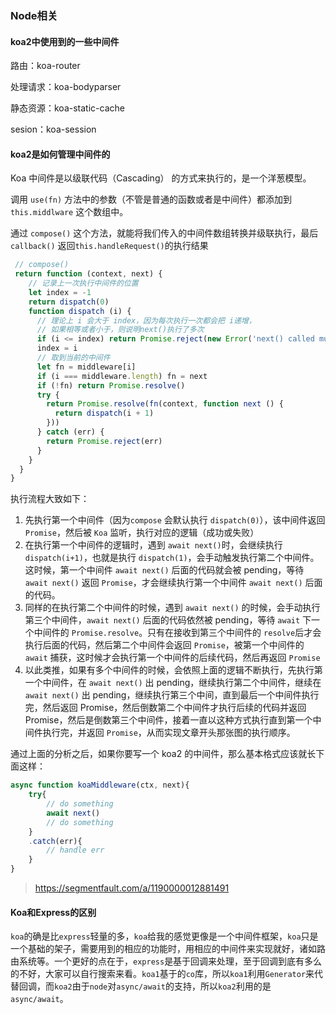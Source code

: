 ### Node相关



#### koa2中使用到的一些中间件

路由：koa-router

处理请求：koa-bodyparser

静态资源：koa-static-cache

sesion：koa-session



#### koa2是如何管理中间件的

Koa 中间件是以级联代码（Cascading） 的方式来执行的，是一个洋葱模型。

调用 `use(fn)` 方法中的参数（不管是普通的函数或者是中间件）都添加到 `this.middlware` 这个数组中。

通过 `compose()` 这个方法，就能将我们传入的中间件数组转换并级联执行，最后 `callback()` 返回`this.handleRequest()`的执行结果

```js
 // compose()
 return function (context, next) {
    // 记录上一次执行中间件的位置 
    let index = -1
    return dispatch(0)
    function dispatch (i) {
      // 理论上 i 会大于 index，因为每次执行一次都会把 i递增，
      // 如果相等或者小于，则说明next()执行了多次
      if (i <= index) return Promise.reject(new Error('next() called multiple times'))
      index = i
      // 取到当前的中间件
      let fn = middleware[i]
      if (i === middleware.length) fn = next
      if (!fn) return Promise.resolve()
      try {
        return Promise.resolve(fn(context, function next () {
          return dispatch(i + 1)
        }))
      } catch (err) {
        return Promise.reject(err)
      }
    }
  }
}
```

执行流程大致如下：

1. 先执行第一个中间件（因为`compose` 会默认执行 `dispatch(0)`），该中间件返回 `Promise`，然后被 `Koa` 监听，执行对应的逻辑（成功或失败）
2. 在执行第一个中间件的逻辑时，遇到 `await next()`时，会继续执行 `dispatch(i+1)`，也就是执行 `dispatch(1)`，会手动触发执行第二个中间件。这时候，第一个中间件 `await next()` 后面的代码就会被 pending，等待 `await next()` 返回 `Promise`，才会继续执行第一个中间件 `await next()` 后面的代码。
3. 同样的在执行第二个中间件的时候，遇到 `await next()` 的时候，会手动执行第三个中间件，`await next()` 后面的代码依然被 pending，等待 `await` 下一个中间件的 `Promise.resolve`。只有在接收到第三个中间件的 `resolve`后才会执行后面的代码，然后第二个中间件会返回 `Promise`，被第一个中间件的 `await` 捕获，这时候才会执行第一个中间件的后续代码，然后再返回 `Promise`
4. 以此类推，如果有多个中间件的时候，会依照上面的逻辑不断执行，先执行第一个中间件，在 `await next()` 出 pending，继续执行第二个中间件，继续在 `await next()` 出 pending，继续执行第三个中间，直到最后一个中间件执行完，然后返回 Promise，然后倒数第二个中间件才执行后续的代码并返回Promise，然后是倒数第三个中间件，接着一直以这种方式执行直到第一个中间件执行完，并返回 `Promise`，从而实现文章开头那张图的执行顺序。

通过上面的分析之后，如果你要写一个 koa2 的中间件，那么基本格式应该就长下面这样：

```js
async function koaMiddleware(ctx, next){
    try{
        // do something
        await next()
        // do something
    }
    .catch(err){
        // handle err
    }    
}
```



> https://segmentfault.com/a/1190000012881491





#### Koa和Express的区别

`koa`的确是比`express`轻量的多，`koa`给我的感觉更像是一个中间件框架，`koa`只是一个基础的架子，需要用到的相应的功能时，用相应的中间件来实现就好，诸如路由系统等。一个更好的点在于，`express`是基于回调来处理，至于回调到底有多么的不好，大家可以自行搜索来看。`koa1`基于的`co`库，所以`koa1`利用`Generator`来代替回调，而`koa2`由于`node`对`async/await`的支持，所以`koa2`利用的是`async/await`。



